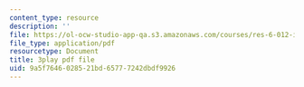 ```yaml
---
content_type: resource
description: ''
file: https://ol-ocw-studio-app-qa.s3.amazonaws.com/courses/res-6-012-introduction-to-probability-spring-2018/9a5f7646028521bd65777242dbdf9926_GOmLwHaa8Ik.pdf
file_type: application/pdf
resourcetype: Document
title: 3play pdf file
uid: 9a5f7646-0285-21bd-6577-7242dbdf9926
---
```

